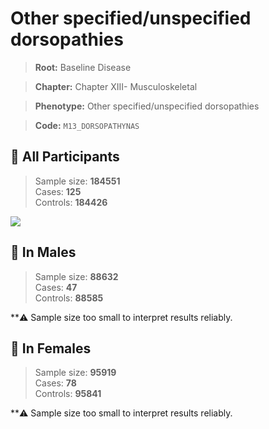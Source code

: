 # Other specified/unspecified dorsopathies

> **Root:** Baseline Disease  

> **Chapter:** Chapter XIII- Musculoskeletal  

> **Phenotype:** Other specified/unspecified dorsopathies  

> **Code:** `M13_DORSOPATHYNAS`

## 🧪 All Participants  
> Sample size: **184551**  
> Cases: **125**  
> Controls: **184426**
<img src="/Disease/Figures/ALL/Incidence/M13_DORSOPATHYNAS.png"/>
<CsvTable src="/Disease/Data/ALL/Incidence/COX_M13_DORSOPATHYNAS.csv" label="🔍 View full results" />

## 👨 In Males  
> Sample size: **88632**  
> Cases: **47**  
> Controls: **88585**

**⚠️ Sample size too small to interpret results reliably.


## 👩 In Females  
> Sample size: **95919**  
> Cases: **78**  
> Controls: **95841**

**⚠️ Sample size too small to interpret results reliably.

